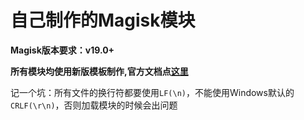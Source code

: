 # 自己制作的Magisk模块

**Magisk版本要求：v19.0+**

**所有模块均使用新版模板制作,官方文档点[这里](https://topjohnwu.github.io/Magisk/guides.html)**

记一个坑：所有文件的换行符都要使用`LF(\n)`，不能使用Windows默认的`CRLF(\r\n)`，否则加载模块的时候会出问题
